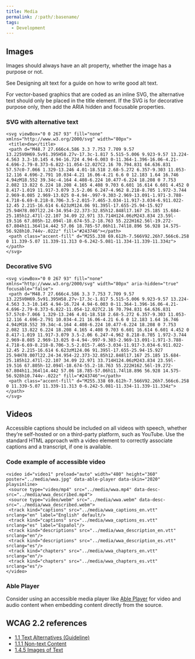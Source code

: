 ```yaml
---
title: Media
permalink: /:path/:basename/
tags:
  - Development
---
```

## Images

Images should always have an alt property, whether the image has a purpose or not. 

See Designing alt text for a guide on how to write good alt text.

For vector-based graphics that are coded as an inline SVG, the alternative text should only be placed in the title element. If the SVG is for decorative purpose only, then add the ARIA hidden and focusable properties.

### SVG with alternative text

```
<svg viewBox="0 0 267 93" fill="none" xmlns="http://www.w3.org/2000/svg" width="80px">
 <title>dxw</title>
 <path d="M48.7 27.666c4.586 3.3 7.753 7.709 9.57 13.225V0H69.5v91.395H58.27v-17.3c-1.817 5.515-5.006 9.923-9.57 13.224-4.563 3.3-10.145 4.94-16.724 4.94-6.003 0-11.364-1.396-16.06-4.21-4.696-2.79-8.373-6.822-11.054-12.027C2.16 70.794.831 64.636.831 57.57c0-7.066 1.329-13.246 4.01-18.518 2.68-5.272 6.357-9.303 11.053-12.116 4.696-2.791 10.034-4.21 16.06-4.21 6.6 0 12.183 1.64 16.746 4.94zM18.552 39.34c-4.164 4.408-6.224 10.477-6.224 18.208 0 7.753 2.082 13.822 6.224 18.208 4.165 4.408 9.703 6.601 16.614 6.601 4.452 0 8.417-1.019 11.917-3.079 3.5-2.06 6.247-4.962 8.218-8.705 1.972-3.744 2.969-8.085 2.969-13.025 0-4.94-.997-9.303-2.969-13.091-1.971-3.788-4.718-6.69-8.218-8.706-3.5-2.015-7.465-3.034-11.917-3.034-6.911.022-12.45 2.215-16.614 6.623zM124.06 91.395l-17.655-25.94-15.927 25.94H78.007l22.24-34.954-22.373-32.85h12.848l17.167 25.185 15.684-25.185h12.471l-22.107 34.09 22.971 33.714H124.06zM243.834 23.59l-19.516 67.805h-12.094l-18.674-55.2-18.763 55.222H162.56l-19.272-67.804h11.364l14.442 57.06 18.785-57.06h11.74l18.896 56.928 14.575-56.928h10.744v-.022z" fill="#243746"></path>
 <path class="accent-fill" d="M255.338 69.612h-7.566V92.26h7.566c6.258 0 11.339-5.07 11.339-11.313 0-6.242-5.081-11.334-11.339-11.334z"></path>
</svg>
```

### Decorative SVG 

```
<svg viewBox="0 0 267 93" fill="none" xmlns="http://www.w3.org/2000/svg" width="80px" aria-hidden="true" focusable="false">
 <path d="M48.7 27.666c4.586 3.3 7.753 7.709 9.57 13.225V0H69.5v91.395H58.27v-17.3c-1.817 5.515-5.006 9.923-9.57 13.224-4.563 3.3-10.145 4.94-16.724 4.94-6.003 0-11.364-1.396-16.06-4.21-4.696-2.79-8.373-6.822-11.054-12.027C2.16 70.794.831 64.636.831 57.57c0-7.066 1.329-13.246 4.01-18.518 2.68-5.272 6.357-9.303 11.053-12.116 4.696-2.791 10.034-4.21 16.06-4.21 6.6 0 12.183 1.64 16.746 4.94zM18.552 39.34c-4.164 4.408-6.224 10.477-6.224 18.208 0 7.753 2.082 13.822 6.224 18.208 4.165 4.408 9.703 6.601 16.614 6.601 4.452 0 8.417-1.019 11.917-3.079 3.5-2.06 6.247-4.962 8.218-8.705 1.972-3.744 2.969-8.085 2.969-13.025 0-4.94-.997-9.303-2.969-13.091-1.971-3.788-4.718-6.69-8.218-8.706-3.5-2.015-7.465-3.034-11.917-3.034-6.911.022-12.45 2.215-16.614 6.623zM124.06 91.395l-17.655-25.94-15.927 25.94H78.007l22.24-34.954-22.373-32.85h12.848l17.167 25.185 15.684-25.185h12.471l-22.107 34.09 22.971 33.714H124.06zM243.834 23.59l-19.516 67.805h-12.094l-18.674-55.2-18.763 55.222H162.56l-19.272-67.804h11.364l14.442 57.06 18.785-57.06h11.74l18.896 56.928 14.575-56.928h10.744v-.022z" fill="#243746"></path>
 <path class="accent-fill" d="M255.338 69.612h-7.566V92.26h7.566c6.258 0 11.339-5.07 11.339-11.313 0-6.242-5.081-11.334-11.339-11.334z"></path>
</svg>
```

## Videos

Accessible captions should be included on all videos with speech, whether they’re self-hosted or on a third-party platform, such as YouTube. Use the standard HTML approach with a video element to correctly associate captions and a transcript, if one is available.

### Code example of accessible video

```
<video id="video1" preload="auto" width="480" height="360" poster="../media/wwa.jpg" data-able-player data-skin="2020" playsinline>
 <source type="video/mp4" src="../media/wwa.mp4" data-desc-src="../media/wwa_described.mp4">
 <source type="video/webm" src="../media/wwa.webm" data-desc-src="../media/wwa_described.webm">
 <track kind="captions" src="../media/wwa_captions_en.vtt" srclang="en" label="English" default/>
 <track kind="captions" src="../media/wwa_captions_es.vtt" srclang="es" label="Español"/>
 <track kind="descriptions" src="../media/wwa_description_en.vtt" srclang="en"/>
 <track kind="descriptions" src="../media/wwa_description_es.vtt" srclang="es"/>
 <track kind="chapters" src="../media/wwa_chapters_en.vtt" srclang="en"/>
 <track kind="chapters" src="../media/wwa_chapters_es.vtt" srclang="es"/>
</video>
```

### Able Player

Consider using an accessible media player like [Able Player](https://ableplayer.github.io/ableplayer/) for video and audio content when embedding content directly from the source.

## WCAG 2.2 references

* [1.1 Text Alternatives (Guideline)](https://www.w3.org/WAI/WCAG20/quickref/?showtechniques=14%2C128&currentsidebar=%23col_overview&tags=images%2Cimages-of-text%2Ctext-alternatives#text-equiv)
* [1.1.1 Non-text Content](https://www.w3.org/WAI/WCAG20/quickref/?showtechniques=14%2C128&currentsidebar=%23col_overview#text-equiv-all)
* [1.4.5 Images of Text](https://www.w3.org/WAI/WCAG20/quickref/#qr-visual-audio-contrast-text-presentation)